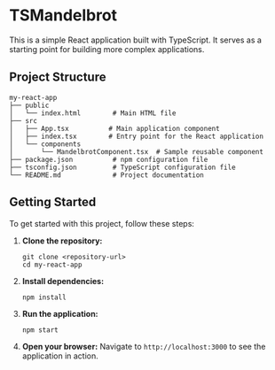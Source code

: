 # TSMandelbrot

This is a simple React application built with TypeScript. It serves as a starting point for building more complex applications.

## Project Structure

```
my-react-app
├── public
│   └── index.html        # Main HTML file
├── src
│   ├── App.tsx          # Main application component
│   ├── index.tsx        # Entry point for the React application
│   └── components
│       └── MandelbrotComponent.tsx  # Sample reusable component
├── package.json          # npm configuration file
├── tsconfig.json         # TypeScript configuration file
└── README.md             # Project documentation
```

## Getting Started

To get started with this project, follow these steps:

1. **Clone the repository:**
   ```
   git clone <repository-url>
   cd my-react-app
   ```

2. **Install dependencies:**
   ```
   npm install
   ```

3. **Run the application:**
   ```
   npm start
   ```

4. **Open your browser:**
   Navigate to `http://localhost:3000` to see the application in action.